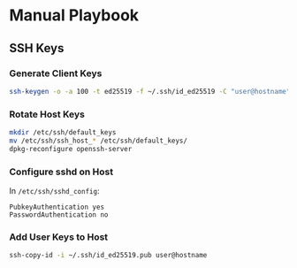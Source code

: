 # Manual Playbook

## SSH Keys

### Generate Client Keys
```bash
ssh-keygen -o -a 100 -t ed25519 -f ~/.ssh/id_ed25519 -C "user@hostname"
```

### Rotate Host Keys
```bash
mkdir /etc/ssh/default_keys
mv /etc/ssh/ssh_host_* /etc/ssh/default_keys/
dpkg-reconfigure openssh-server
```

### Configure sshd on Host
In `/etc/ssh/sshd_config`:

```
PubkeyAuthentication yes
PasswordAuthentication no
```

### Add User Keys to Host
```bash
ssh-copy-id -i ~/.ssh/id_ed25519.pub user@hostname
```
